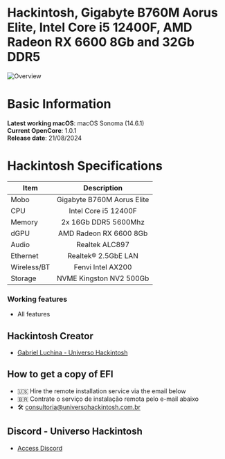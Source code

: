 # Hackintosh, Gigabyte B760M Aorus Elite, Intel Core i5 12400F, AMD Radeon RX 6600 8Gb and 32Gb DDR5

![Overview](https://github.com/user-attachments/assets/3c40fd59-9a0f-481d-9f1a-99cc23dd06ce)

# Basic Information

**Latest working macOS**: macOS Sonoma (14.6.1)
<br>
**Current OpenCore**: 1.0.1
<br>
**Release date**: 21/08/2024

# Hackintosh Specifications
|Item|Description|
|-|:-------:|
|Mobo|Gigabyte B760M Aorus Elite|
|CPU|Intel Core i5 12400F|
|Memory|2x 16Gb DDR5 5600Mhz|
|dGPU|AMD Radeon RX 6600 8Gb|
|Audio|Realtek ALC897|
|Ethernet|Realtek® 2.5GbE LAN|
|Wireless/BT|Fenvi Intel AX200|
|Storage|NVME Kingston NV2 500Gb|

### Working features
- All features

## Hackintosh Creator
- [Gabriel Luchina - Universo Hackintosh](https://luchina.com.br)

## How to get a copy of EFI
- 🇺🇸 Hire the remote installation service via the email below
- 🇧🇷 Contrate o serviço de instalação remota pelo e-mail abaixo
- 🛠️ [consultoria@universohackintosh.com.br](mailto:consultoria@universohackintosh.com.br)

## Discord - Universo Hackintosh
- [Access Discord](https://discord.universohackintosh.com.br)
